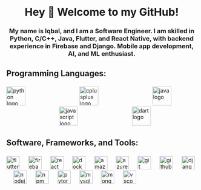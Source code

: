 <br clear="both">

<h1 align="center">Hey 👋 Welcome to my GitHub!</h1>

###

<h3 align="center">My name is Iqbal, and I am a Software Engineer. I am skilled in Python, C/C++, Java, Flutter, and React Native, with backend experience in Firebase and Django. Mobile app development, AI, and ML enthusiast.</h3>

###

<h2 align="left">Programming Languages:</h2>

###

<div align="left">
  <img src="https://cdn.jsdelivr.net/gh/devicons/devicon/icons/python/python-original.svg" height="50" alt="python logo"  />
  <img width="135" />
  <img src="https://cdn.jsdelivr.net/gh/devicons/devicon/icons/cplusplus/cplusplus-original.svg" height="50" alt="cplusplus logo"  />
  <img width="135" />
  <img src="https://cdn.jsdelivr.net/gh/devicons/devicon/icons/java/java-original.svg" height="50" alt="java logo"  />
  <img width="135" />
  <img src="https://cdn.jsdelivr.net/gh/devicons/devicon/icons/javascript/javascript-original.svg" height="50" alt="javascript logo"  />
  <img width="135" />
  <img src="https://cdn.jsdelivr.net/gh/devicons/devicon/icons/dart/dart-original.svg" height="50" alt="dart logo"  />
</div>

###

<h2 align="left">Software, Frameworks, and Tools:</h2>

###

<div align="left">
  <img src="https://cdn.simpleicons.org/flutter/02569B" height="35" alt="flutter logo"  />
  <img width="15" />
  <img src="https://skillicons.dev/icons?i=firebase" height="35" alt="firebase logo"  />
  <img width="15" />
  <img src="https://cdn.jsdelivr.net/gh/devicons/devicon/icons/react/react-original.svg" height="35" alt="react logo"  />
  <img width="15" />
  <img src="https://cdn.jsdelivr.net/gh/devicons/devicon/icons/docker/docker-original.svg" height="35" alt="docker logo"  />
  <img width="15" />
  <img src="https://skillicons.dev/icons?i=aws" height="35" alt="amazonwebservices logo"  />
  <img width="15" />
  <img src="https://cdn.jsdelivr.net/gh/devicons/devicon/icons/azure/azure-original.svg" height="35" alt="azure logo"  />
  <img width="15" />
  <img src="https://cdn.simpleicons.org/git/F05032" height="35" alt="git logo"  />
  <img width="15" />
  <img src="https://skillicons.dev/icons?i=github" height="35" alt="github logo"  />
  <img width="15" />
  <img src="https://skillicons.dev/icons?i=django" height="35" alt="django logo"  />
  <img width="15" />
  <img src="https://cdn.jsdelivr.net/gh/devicons/devicon/icons/nodejs/nodejs-original.svg" height="35" alt="nodejs logo"  />
  <img width="15" />
  <img src="https://cdn.jsdelivr.net/gh/devicons/devicon/icons/npm/npm-original-wordmark.svg" height="35" alt="npm logo"  />
  <img width="15" />
  <img src="https://cdn.jsdelivr.net/gh/devicons/devicon/icons/pytorch/pytorch-original.svg" height="35" alt="pytorch logo"  />
  <img width="15" />
  <img src="https://skillicons.dev/icons?i=mysql" height="35" alt="mysql logo"  />
  <img width="15" />
  <img src="https://cdn.jsdelivr.net/gh/devicons/devicon/icons/mongodb/mongodb-original.svg" height="35" alt="mongodb logo"  />
  <img width="15" />
  <img src="https://cdn.jsdelivr.net/gh/devicons/devicon/icons/vscode/vscode-original.svg" height="35" alt="vscode logo"  />
</div>

###
